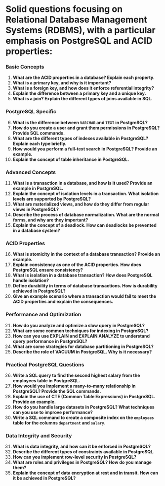 # Solid questions focusing on Relational Database Management Systems (RDBMS), with a particular emphasis on PostgreSQL and ACID properties:

### Basic Concepts
1. **What are the ACID properties in a database? Explain each property.**
2. **What is a primary key, and why is it important?**
3. **What is a foreign key, and how does it enforce referential integrity?**
4. **Explain the difference between a primary key and a unique key.**
5. **What is a join? Explain the different types of joins available in SQL.**

### PostgreSQL Specific
6. **What is the difference between `VARCHAR` and `TEXT` in PostgreSQL?**
7. **How do you create a user and grant them permissions in PostgreSQL? Provide SQL commands.**
8. **What are the different types of indexes available in PostgreSQL? Explain each type briefly.**
9. **How would you perform a full-text search in PostgreSQL? Provide an example.**
10. **Explain the concept of table inheritance in PostgreSQL.**

### Advanced Concepts
11. **What is a transaction in a database, and how is it used? Provide an example in PostgreSQL.**
12. **Explain the concept of isolation levels in a transaction. What isolation levels are supported by PostgreSQL?**
13. **What are materialized views, and how do they differ from regular views in PostgreSQL?**
14. **Describe the process of database normalization. What are the normal forms, and why are they important?**
15. **Explain the concept of a deadlock. How can deadlocks be prevented in a database system?**

### ACID Properties
16. **What is atomicity in the context of a database transaction? Provide an example.**
17. **Explain consistency as one of the ACID properties. How does PostgreSQL ensure consistency?**
18. **What is isolation in a database transaction? How does PostgreSQL handle isolation?**
19. **Define durability in terms of database transactions. How is durability achieved in PostgreSQL?**
20. **Give an example scenario where a transaction would fail to meet the ACID properties and explain the consequences.**

### Performance and Optimization
21. **How do you analyze and optimize a slow query in PostgreSQL?**
22. **What are some common techniques for indexing in PostgreSQL?**
23. **How can you use EXPLAIN and EXPLAIN ANALYZE to understand query performance in PostgreSQL?**
24. **What are some strategies for database partitioning in PostgreSQL?**
25. **Describe the role of VACUUM in PostgreSQL. Why is it necessary?**

### Practical PostgreSQL Questions
26. **Write a SQL query to find the second highest salary from the employees table in PostgreSQL.**
27. **How would you implement a many-to-many relationship in PostgreSQL? Provide the SQL commands.**
28. **Explain the use of CTE (Common Table Expressions) in PostgreSQL. Provide an example.**
29. **How do you handle large datasets in PostgreSQL? What techniques can you use to improve performance?**
30. **Write a SQL command to create a composite index on the `employees` table for the columns `department` and `salary`.**

### Data Integrity and Security
31. **What is data integrity, and how can it be enforced in PostgreSQL?**
32. **Describe the different types of constraints available in PostgreSQL.**
33. **How can you implement row-level security in PostgreSQL?**
34. **What are roles and privileges in PostgreSQL? How do you manage them?**
35. **Explain the concept of data encryption at rest and in transit. How can it be achieved in PostgreSQL?**
